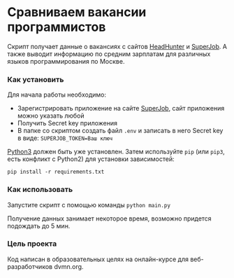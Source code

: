 # Сравниваем вакансии программистов

Скрипт получает данные о вакансиях с сайтов [HeadHunter](https://hh.ru) и [SuperJob](https://api.superjob.ru/). А также
выводит информацию по средним зарплатам для различных языков программирования по Москве.


### Как установить

Для начала работы необходимо:
* Зарегистрировать приложение на сайте [SuperJob](https://api.superjob.ru/register), сайт приложения можно указать любой
* Получить Secret key приложения 
* В папке со скриптом создать файл `.env` и записать в него Secret key в виде: `SUPERJOB_TOKEN=Ваш ключ`

[Python3](https://www.python.org/downloads/) должен быть уже установлен. 
Затем используйте `pip` (или `pip3`, есть конфликт с Python2) для установки зависимостей:
```
pip install -r requirements.txt
```
### Как использовать

Запустите скрипт с помощью команды `python main.py`

Получение данных занимает некоторое время, возможно придется подождать до 5 мин.

### Цель проекта

Код написан в образовательных целях на онлайн-курсе для веб-разработчиков dvmn.org.
